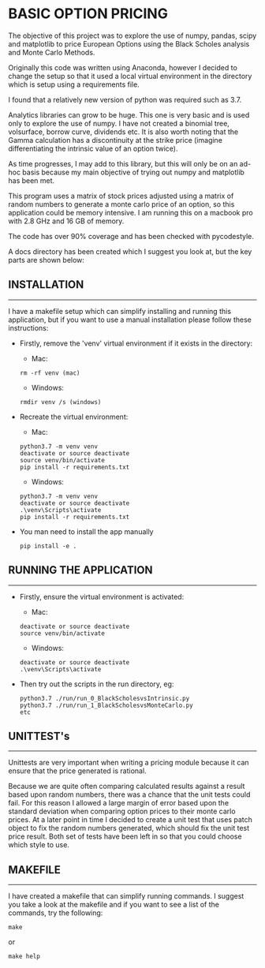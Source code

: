 # BASIC OPTION PRICING

The objective of this project was to explore the use of numpy, pandas, scipy and matplotlib
to price European Options using the Black Scholes analysis and Monte Carlo Methods.

Originally this code was written using Anaconda, however I decided to change the setup so that
it used a local virtual environment in the directory which is setup using a requirements file.

I found that a relatively new version of python was required such as 3.7.

Analytics libraries can grow to be huge.   This one is very basic and is used only to explore the use of numpy.   I have not created
a binomial tree, volsurface, borrow curve, dividends etc.   It is also worth noting that the Gamma calculation has a discontinuity
at the strike price (imagine differentiating the intrinsic value of an option twice).

As time progresses, I may add to this library, but this will only be on an ad-hoc basis because my main objective of trying out numpy
and matplotlib has been met.

This program uses a matrix of stock prices adjusted using a matrix of random numbers to generate a monte carlo price of an option, so 
this application could be memory intensive.   I am running this on a macbook pro with 2.8 GHz and 16 GB of memory.

The code has over 90% coverage and has been checked with pycodestyle.

A docs directory has been created which I suggest you look at, but the key parts are shown below:

## INSTALLATION

---

I have a makefile setup which can simplify installing and running this application, but if you want to use a manual
installation please follow these instructions:

* Firstly, remove the 'venv' virtual environment if it exists in the directory:
    * Mac:
    ```
    rm -rf venv (mac)
    ```
    * Windows:
    ```
    rmdir venv /s (windows)
    ```


* Recreate the virtual environment:
    * Mac:
    ```
    python3.7 -m venv venv
    deactivate or source deactivate
    source venv/bin/activate
    pip install -r requirements.txt
    ```
    * Windows:
    ```
    python3.7 -m venv venv
    deactivate or source deactivate
    .\venv\Scripts\activate
    pip install -r requirements.txt
    ```

* You man need to install the app manually
    ```
    pip install -e .
    ```

## RUNNING THE APPLICATION

---

* Firstly, ensure the virtual environment is activated:
    * Mac:
    ```
    deactivate or source deactivate
    source venv/bin/activate
    ```
    * Windows:
    ```
    deactivate or source deactivate
    .\venv\Scripts\activate
    ```

* Then try out the scripts in the run directory, eg:
    ```
    python3.7 ./run/run_0_BlackScholesvsIntrinsic.py
    python3.7 ./run/run_1_BlackScholesvsMonteCarlo.py
    etc
    ```

## UNITTEST's

---

Unittests are very important when writing a pricing module because it can ensure that the price generated is rational.

Because we are quite often comparing calculated results against a result based upon random numbers, there was a chance that the unit tests could fail.   For this
reason I allowed a large margin of error based upon the standard deviation when comparing option prices to their monte carlo prices.   At a later point in time I decided to create a unit test that uses patch object to fix the random numbers generated, which should fix the unit test price result.   Both set of tests
have been left in so that you could choose which style to use.

## MAKEFILE

---

I have created a makefile that can simplify running commands.   I suggest you take a look at the makefile and if you want to see a list of the commands, try the following:

```
make
```
or
```
make help
```
